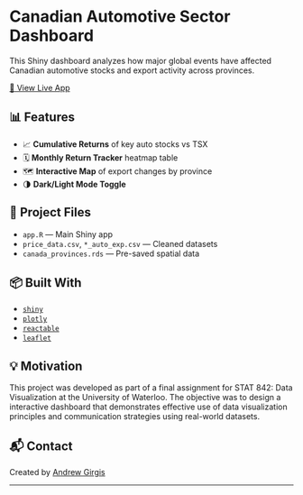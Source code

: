 # Canadian Automotive Sector Dashboard

This Shiny dashboard analyzes how major global events have affected Canadian automotive stocks and export activity across provinces.

[🔗 View Live App](https://andrew-girgis.shinyapps.io/canadian_automotive_analysis/)

## 📊 Features

- 📈 **Cumulative Returns** of key auto stocks vs TSX
- 🗓️ **Monthly Return Tracker** heatmap table
- 🗺️ **Interactive Map** of export changes by province
- 🌗 **Dark/Light Mode Toggle**

## 📁 Project Files

- `app.R` — Main Shiny app
- `price_data.csv`, `*_auto_exp.csv` — Cleaned datasets
- `canada_provinces.rds` — Pre-saved spatial data

## 📦 Built With

- [`shiny`](https://shiny.rstudio.com/)
- [`plotly`](https://plotly.com/)
- [`reactable`](https://glin.github.io/reactable/)
- [`leaflet`](https://rstudio.github.io/leaflet/)

## 💡 Motivation

This project was developed as part of a final assignment for STAT 842: Data Visualization at the University of Waterloo. The objective was to design a interactive dashboard that demonstrates effective use of data visualization principles and communication strategies using real-world datasets.

## 📬 Contact

Created by [Andrew Girgis](https://andrew-girgis.com)

---
